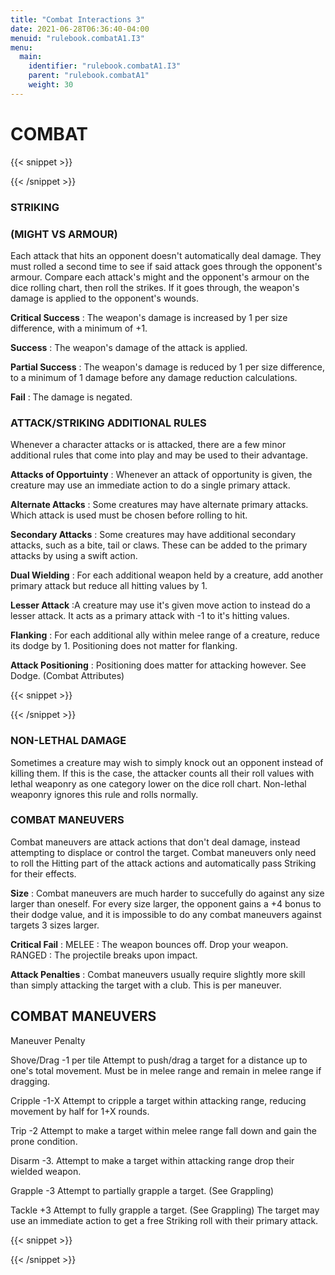 ```yaml
---
title: "Combat Interactions 3"
date: 2021-06-28T06:36:40-04:00
menuid: "rulebook.combatA1.I3"
menu:
  main:
    identifier: "rulebook.combatA1.I3"
    parent: "rulebook.combatA1"
    weight: 30
---
```


# COMBAT

{{< snippet >}}<div class="bookpage-columns"><div class="bookpage-column">{{< /snippet >}}

### STRIKING

### (MIGHT VS ARMOUR)
Each attack that hits an opponent doesn't automatically deal damage. They must
rolled a second time to see if said attack goes through the opponent's armour.
Compare each attack's might and the opponent's armour on the dice rolling chart,
then roll the strikes. If it goes through, the weapon's damage is applied to the
opponent's wounds.

**Critical Success** : The weapon's damage is increased by 1 per size difference,
with a minimum of +1.

**Success** : The weapon's damage of the attack is applied.

**Partial Success** : The weapon's damage is reduced by 1 per size difference,
to a minimum of 1 damage before any damage reduction calculations.

**Fail** : The damage is negated.

### ATTACK/STRIKING ADDITIONAL RULES
Whenever a character attacks or is attacked, there are a few minor additional
rules that come into play and may be used to their advantage.

**Attacks of Opportuinty** : Whenever an attack of opportunity is given,
the creature may use an immediate action to do a single primary attack.

**Alternate Attacks** : Some creatures may have alternate primary attacks.
Which attack is used must be chosen before rolling to hit.

**Secondary Attacks** : Some creatures may have additional secondary attacks,
such as a bite, tail or claws. These can be added to the primary attacks by
using a swift action.

**Dual Wielding** : For each additional weapon held by a creature, add another
primary attack but reduce all hitting values by 1.

**Lesser Attack** :A creature may use it's given move action to instead do
a lesser attack. It acts as a primary attack with -1 to it's hitting values.

**Flanking** : For each additional ally within melee range of a creature,
reduce its dodge by 1. Positioning does not matter for flanking.

**Attack Positioning** : Positioning does matter for attacking however.
See Dodge. (Combat Attributes)

{{< snippet >}}</div><div class="bookpage-column">{{< /snippet >}}

### NON-LETHAL DAMAGE
Sometimes a creature may wish to simply knock out an opponent instead of killing them.
If this is the case, the attacker counts all their roll values with lethal weaponry
as one category lower on the dice roll chart. Non-lethal weaponry ignores this
rule and rolls normally.

### COMBAT MANEUVERS
Combat maneuvers are attack actions that don't deal damage, instead attempting
to displace or control the target. Combat maneuvers only need to roll the
Hitting part of the attack actions and automatically pass Striking for their effects.

**Size** : Combat maneuvers are much harder to succefully do against any size
larger than oneself. For every size larger, the opponent gains a +4 bonus to
their dodge value, and it is impossible to do any combat maneuvers against
targets 3 sizes larger.

**Critical Fail** : MELEE : The weapon bounces off. Drop your weapon.
RANGED : The projectile breaks upon impact.

**Attack Penalties** : Combat maneuvers usually require slightly more skill
than simply attacking the target with a club. This is per maneuver.

## COMBAT MANEUVERS
Maneuver Penalty

Shove/Drag -1 per tile
Attempt to push/drag a target for a distance up to one's
total movement. Must be in melee range and remain in melee range if dragging.

Cripple -1-X
Attempt to cripple a target within attacking range, reducing movement by half
for 1+X rounds.

Trip -2
Attempt to make a target within melee range fall down and gain the prone condition.

Disarm -3.
Attempt to make a target within attacking range drop their wielded weapon.

Grapple -3
Attempt to partially grapple a target. (See Grappling)

Tackle +3
Attempt to fully grapple a target. (See Grappling) The target may use an
immediate action to get a free Striking roll with their primary attack.

{{< snippet >}}</div></div>{{< /snippet >}}
